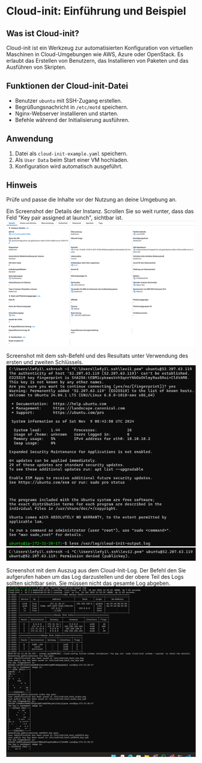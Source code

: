 # Cloud-init: Einführung und Beispiel

## Was ist Cloud-init?
Cloud-init ist ein Werkzeug zur automatisierten Konfiguration von virtuellen Maschinen in Cloud-Umgebungen wie AWS, Azure oder OpenStack. Es erlaubt das Erstellen von Benutzern, das Installieren von Paketen und das Ausführen von Skripten.  

## Funktionen der Cloud-init-Datei
- Benutzer `ubuntu` mit SSH-Zugang erstellen.
- Begrüßungsnachricht in `/etc/motd` speichern.  
- Nginx-Webserver installieren und starten.  
- Befehle während der Initialisierung ausführen.  

## Anwendung  
1. Datei als `cloud-init-example.yaml` speichern.  
2. Als `User Data` beim Start einer VM hochladen.  
3. Konfiguration wird automatisch ausgeführt.  

## Hinweis  
Prüfe und passe die Inhalte vor der Nutzung an deine Umgebung an.  

 Ein Screenshot der Details der Instanz. Scrollen Sie so weit runter, dass das Feld "Key pair assigned at launch", sichtbar ist.
![Details](Screenshot%202025-01-10%20135655.png)

Screenshot mit dem ssh-Befehl und des Resultats unter Verwendung des ersten und zweiten Schlüssels.
![ssh-Befehl1](SSHBefehl1.png)
![ssh-Befehl2-Fehler](SSHBefehl2.png)

Screenshot mit dem Auszug aus dem Cloud-Init-Log. Der Befehl den Sie aufgerufen haben um das Log darzustellen und der obere Teil des Logs sollten sichtbar sein. Sie müssen nicht das gesamte Log abgeben.
![ssh-Befehl3](SSHBefehl3.png)